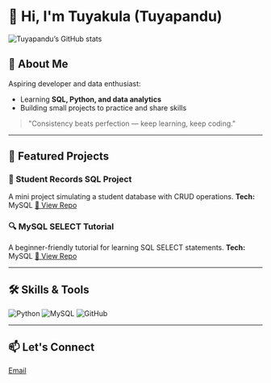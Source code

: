# 👋 Hi, I'm Tuyakula (Tuyapandu)

![Tuyapandu’s GitHub stats](https://github-readme-stats.vercel.app/api?username=Tuyapandu&show_icons=true&theme=tokyonight)

## 🌟 About Me
Aspiring developer and data enthusiast:
- Learning **SQL, Python, and data analytics**
- Building small projects to practice and share skills

> "Consistency beats perfection — keep learning, keep coding."

---

## 📂 Featured Projects

### 🏫 Student Records SQL Project
A mini project simulating a student database with CRUD operations.
**Tech:** MySQL
[🔗 View Repo](https://github.com/Tuyapandu/student-database)

### 🔍 MySQL SELECT Tutorial
A beginner-friendly tutorial for learning SQL SELECT statements.
**Tech:** MySQL
[🔗 View Repo](https://github.com/Tuyapandu/mysql-select-tutorial)

---

## 🛠️ Skills & Tools
![Python](https://img.shields.io/badge/-Python-blue?logo=python&logoColor=white)
![MySQL](https://img.shields.io/badge/-MySQL-orange?logo=mysql&logoColor=white)
![GitHub](https://img.shields.io/badge/-GitHub-black?logo=github&logoColor=white)

---

## 📫 Let's Connect
[Email](tuyakulapn@gmail.com)
